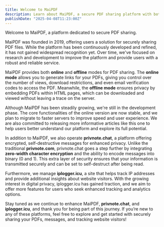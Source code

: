 ```yaml
---
title: Welcome to MaiPDF
description: Learn about MaiPDF, a secure PDF sharing platform with both online and offline modes.
publishDate: "2025-04-08T11:23:00Z"
---
```


Welcome to MaiPDF, a platform dedicated to secure PDF sharing.

MaiPDF was founded in 2019, offering users a solution for securely sharing PDF files. While the platform has been continuously developed and refined, it has not gained widespread recognition yet. Over time, we've focused on research and development to improve the platform and provide users with a robust and reliable service.

MaiPDF provides both **online** and **offline** modes for PDF sharing. The **online mode** allows you to generate links for your PDFs, giving you control over the number of views, download restrictions, and even email verification codes to access the PDF. Meanwhile, the **offline mode** ensures privacy by embedding PDFs within HTML pages, which can be downloaded and viewed without leaving a trace on the server.

Although MaiPDF has been steadily growing, we're still in the development phase. The core functionalities of the online version are now stable, and we plan to migrate to faster servers to improve speed and user experience. We are also committed to releasing more informative articles like this one to help users better understand our platform and explore its full potential.

In addition to MaiPDF, we also operate **privnote.chat**, a platform offering encrypted, self-destructive messages for enhanced privacy. Unlike the traditional **privnote.com**, privnote.chat goes a step further by integrating **zero-width character encryption** and the ability to encode messages into binary (0 and 1). This extra layer of security ensures that your information is transmitted securely and can be set to self-destruct after being read.

Furthermore, we manage **iplogger.icu**, a site that helps track IP addresses and provide additional insights about website visitors. With the growing interest in digital privacy, iplogger.icu has gained traction, and we aim to offer more features for users who seek enhanced tracking and analytics options.

Stay tuned as we continue to enhance MaiPDF, **privnote.chat**, and **iplogger.icu**, and thank you for being part of this journey. If you’re new to any of these platforms, feel free to explore and get started with securely sharing your PDFs, messages, and tracking website visitors!
